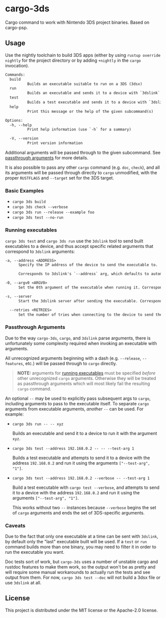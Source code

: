 # cargo-3ds

Cargo command to work with Nintendo 3DS project binaries. Based on cargo-psp.

## Usage

Use the nightly toolchain to build 3DS apps (either by using `rustup override nightly` for the project directory or by adding `+nightly` in the `cargo` invocation).

```txt
Commands:
  build
          Builds an executable suitable to run on a 3DS (3dsx)
  run
          Builds an executable and sends it to a device with `3dslink`
  test
          Builds a test executable and sends it to a device with `3dslink`
  help
          Print this message or the help of the given subcommand(s)

Options:
  -h, --help
          Print help information (use `-h` for a summary)

  -V, --version
          Print version information
```

Additional arguments will be passed through to the given subcommand.
See [passthrough arguments](#passthrough-arguments) for more details.

It is also possible to pass any other `cargo` command (e.g. `doc`, `check`),
and all its arguments will be passed through directly to `cargo` unmodified,
with the proper `RUSTFLAGS` and `--target` set for the 3DS target.

### Basic Examples

* `cargo 3ds build`
* `cargo 3ds check --verbose`
* `cargo 3ds run --release --example foo`
* `cargo 3ds test --no-run`

### Running executables

`cargo 3ds test` and `cargo 3ds run` use the `3dslink` tool to send built
executables to a device, and thus accept specific related arguments that correspond
to `3dslink` arguments:

```txt
-a, --address <ADDRESS>
      Specify the IP address of the device to send the executable to.

      Corresponds to 3dslink's `--address` arg, which defaults to automatically finding the device.

-0, --argv0 <ARGV0>
      Set the 0th argument of the executable when running it. Corresponds to 3dslink's `--argv0` argument

-s, --server
      Start the 3dslink server after sending the executable. Corresponds to 3dslink's `--server` argument

  --retries <RETRIES>
      Set the number of tries when connecting to the device to send the executable. Corresponds to 3dslink's `--retries` argument
```

### Passthrough Arguments

Due to the way `cargo-3ds`, `cargo`, and `3dslink` parse arguments, there is
unfortunately some complexity required when invoking an executable with arguments.

All unrecognized arguments beginning with a dash (e.g. `--release`, `--features`,
etc.) will be passed through to `cargo` directly.

> **NOTE:** arguments for [running executables](#running-executables) must be
> specified *before* other unrecognized `cargo` arguments. Otherwise they will
> be treated as passthrough arguments which will most likely fail the resulting
> `cargo` command.

An optional `--` may be used to explicitly pass subsequent args to `cargo`, including
arguments to pass to the executable itself. To separate `cargo` arguments from
executable arguments, *another* `--` can be used. For example:

* `cargo 3ds run -- -- xyz`

    Builds an executable and send it to a device to run it with the argument `xyz`.

* `cargo 3ds test --address 192.168.0.2 -- -- --test-arg 1`

  Builds a test executable and attempts to send it to a device with the
  address `192.168.0.2` and run it using the arguments `["--test-arg", "1"]`.

* `cargo 3ds test --address 192.168.0.2 --verbose -- --test-arg 1`

  Build a test executable with `cargo test --verbose`, and attempts to send
  it to a device with the address `192.168.0.2` and run it using the arguments
  `["--test-arg", "1"]`.

  This works without two `--` instances because `--verbose` begins the set of
  `cargo` arguments and ends the set of 3DS-specific arguments.

### Caveats

Due to the fact that only one executable at a time can be sent with `3dslink`,
by default only the "last" executable built will be used. If a `test` or `run`
command builds more than one binary, you may need to filter it in order to run
the executable you want.

Doc tests sort of work, but `cargo-3ds` uses a number of unstable cargo and
rustdoc features to make them work, so the output won't be as pretty and will
require some manual workarounds to actually run the tests and see output from them.
For now, `cargo 3ds test --doc` will not build a 3dsx file or use `3dslink` at all.

## License

This project is distributed under the MIT license or the Apache-2.0 license.
